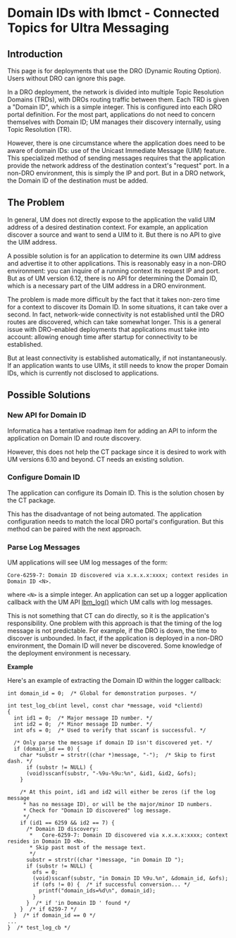 # Domain IDs with lbmct - Connected Topics for Ultra Messaging

## Introduction

This page is for deployments that use the DRO (Dynamic Routing Option).
Users without DRO can ignore this page.

In a DRO deployment, the network is divided into multiple Topic Resolution
Domains (TRDs), with DROs routing traffic between them.
Each TRD is given a "Domain ID", which is a simple integer.
This is configured into each DRO portal definition.
For the most part, applications do not need to concern themselves with
Domain ID; UM manages their discovery internally, using Topic Resolution (TR).

However, there is one circumstance where the application does need to
be aware of domain IDs: use of the Unicast Immediate Message (UIM) feature.
This specialized method of sending messages requires that the application
provide the network address of the destination context's "request" port.
In a non-DRO environment, this is simply the IP and port.
But in a DRO network, the Domain ID of the destination must be added.

## The Problem

In general, UM does not directly expose to the application the valid UIM
address of a desired destination context.
For example, an application discover a source and want to send a UIM to it.
But there is no API to give the UIM address.

A possible solution is for an application to determine its own UIM address
and advertise it to other applications.
This is reasonably easy in a non-DRO environment: you can inquire
of a running context its request IP and port.
But as of UM version 6.12, there is no API for determining the Domain ID,
which is a necessary part of the UIM address in a DRO environment.

The problem is made more difficult by the fact that it takes non-zero time
for a context to discover its Domain ID.
In some situations, it can take over a second.
In fact, network-wide connectivity is not established until the DRO routes
are discovered, which can take somewhat longer.
This is a general issue with DRO-enabled deployments that applications
must take into account: allowing enough time after startup for connectivity to
be established.

But at least connectivity is established automatically, if not instantaneously.
If an application wants to use UIMs, it still needs to know the proper
Domain IDs, which is currently not disclosed to applications.

## Possible Solutions

### New API for Domain ID

Informatica has a tentative roadmap item for adding an API to inform the
application on Domain ID and route discovery.

However, this does not help the CT package since it is desired to work
with UM versions 6.10 and beyond.
CT needs an existing solution.

### Configure Domain ID

The application can configure its Domain ID.
This is the solution chosen by the CT package.

This has the disadvantage of not being automated.
The application configuration needs to match the local DRO portal's
configuration.
But this method can be paired with the next approach.

### Parse Log Messages

UM applications will see UM log messages of the form:
```
Core-6259-7: Domain ID discovered via x.x.x.x:xxxx; context resides in Domain ID <N>.
```
where `<N>` is a simple integer.
An application can set up a logger application callback with the UM API
[lbm_log()](https://ultramessaging.github.io/currdoc/doc/API/lbm_8h.html#aae14099b91f2919f424e81f20ca10951)
which UM calls with log messages.

This is not something that CT can do directly, so it is the application's
responsibility.
One problem with this approach is that the timing of the log message is
not predictable.
For example, if the DRO is down, the time to discover is unbounded.
In fact, if the application is deployed in a non-DRO environment, the
Domain ID will never be discovered.
Some knowledge of the deployment environment is necessary.

**Example**

Here's an example of extracting the Domain ID within the logger callback:
```
int domain_id = 0;  /* Global for demonstration purposes. */

int test_log_cb(int level, const char *message, void *clientd)
{
  int id1 = 0;  /* Major message ID number. */
  int id2 = 0;  /* Minor message ID number. */
  int ofs = 0;  /* Used to verify that sscanf is successful. */

  /* Only parse the message if domain ID isn't discovered yet. */
  if (domain_id == 0) {
    char *substr = strstr((char *)message, "-");  /* Skip to first dash. */
      if (substr != NULL) {
      (void)sscanf(substr, "-%9u-%9u:%n", &id1, &id2, &ofs);
    }

    /* At this point, id1 and id2 will either be zeros (if the log message 
     * has no message ID), or will be the major/minor ID numbers.
     * Check for "Domain ID discovered" log message.
     */
    if (id1 == 6259 && id2 == 7) {
      /* Domain ID discovery:
       *   Core-6259-7: Domain ID discovered via x.x.x.x:xxxx; context resides in Domain ID <N>.
       * Skip past most of the message text.
       */
      substr = strstr((char *)message, "in Domain ID ");
      if (substr != NULL) {
        ofs = 0;
        (void)sscanf(substr, "in Domain ID %9u.%n", &domain_id, &ofs);
        if (ofs != 0) {  /* if successful conversion... */
          printf("domain_ids=%d\n", domain_id);
        }
      }  /* if 'in Domain ID ' found */
    }  /* if 6259-7 */
  }  /* if domain_id == 0 */
...
}  /* test_log_cb */
```
